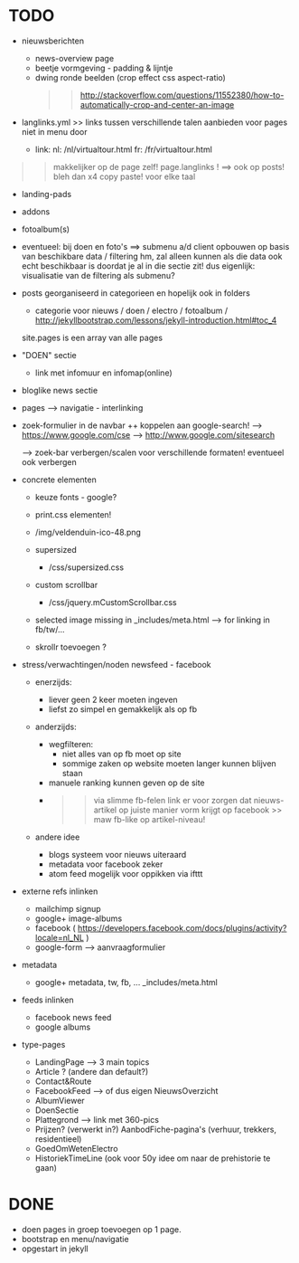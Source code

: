 TODO
====

- nieuwsberichten
    - news-overview page
    - beetje vormgeving - padding & lijntje
    - dwing ronde beelden (crop effect css aspect-ratio)
      >> http://stackoverflow.com/questions/11552380/how-to-automatically-crop-and-center-an-image
    
- langlinks.yml >> links tussen verschillende talen aanbieden voor pages niet in menu door
   - link: 
        nl: /nl/virtualtour.html 
        fr: /fr/virtualtour.html 
        
 >> makkelijker op de page zelf! page.langlinks ! ==> ook op posts!
 >> bleh dan x4 copy paste! voor elke taal
 
- landing-pads

- addons
        
- fotoalbum(s)

- eventueel: 
    bij doen en foto's ==> submenu a/d client opbouwen op basis van beschikbare data / filtering 
        hm, zal alleen kunnen als die data ook echt beschikbaar is doordat je al in die sectie zit!
        dus eigenlijk: visualisatie van de filtering als submenu?
  

- posts georganiseerd in categorieen en hopelijk ook in folders
  - categorie voor nieuws / doen / electro / fotoalbum / 
  http://jekyllbootstrap.com/lessons/jekyll-introduction.html#toc_4
  
  site.pages is een array van alle pages
  
- "DOEN" sectie
    - link met infomuur en infomap(online)

- bloglike news sectie

- pages --> navigatie - interlinking

- zoek-formulier in de navbar ++ koppelen aan google-search! 
  --> https://www.google.com/cse
  --> http://www.google.com/sitesearch
  
  --> zoek-bar verbergen/scalen voor verschillende formaten! eventueel ook verbergen


- concrete elementen

  - keuze fonts - google?
  - print.css elementen!
  
  - /img/veldenduin-ico-48.png
  
  - supersized
    - /css/supersized.css
  - custom scrollbar
    - /css/jquery.mCustomScrollbar.css
    
  - selected image missing in _includes/meta.html --> for linking in fb/tw/...

  - skrollr toevoegen ?

- stress/verwachtingen/noden newsfeed - facebook
  - enerzijds: 
    - liever geen 2 keer moeten ingeven
    - liefst zo simpel en gemakkelijk als op fb
  - anderzijds:
    - wegfilteren: 
      - niet alles van op fb moet op site
      - sommige zaken op website moeten langer kunnen blijven staan
    - manuele ranking kunnen geven op de site
    - >> via slimme fb-felen link er voor zorgen dat nieuws-artikel op juiste manier vorm krijgt op facebook >> maw fb-like op artikel-niveau!
      
  - andere idee
    - blogs systeem voor nieuws uiteraard
    - metadata voor facebook zeker
    - atom feed mogelijk voor oppikken via ifttt
  
  

- externe refs inlinken
  - mailchimp signup
  - google+ image-albums
  - facebook  ( https://developers.facebook.com/docs/plugins/activity?locale=nl_NL )
  - google-form --> aanvraagformulier 
  
- metadata
  - google+ metadata, tw, fb, ... _includes/meta.html

- feeds inlinken
  - facebook news feed
  - google albums


- type-pages
  - LandingPage --> 3 main topics
  - Article ? (andere dan default?)
  - Contact&Route
  - FacebookFeed --> of dus eigen NieuwsOverzicht
  - AlbumViewer
  - DoenSectie
  - Plattegrond --> link met 360-pics
  - Prijzen?  (verwerkt in?)  AanbodFiche-pagina's (verhuur, trekkers, residentieel)
  - GoedOmWetenElectro
  - HistoriekTimeLine (ook voor 50y idee om naar de prehistorie te gaan)


DONE
====
- doen pages in groep toevoegen op 1 page.
- bootstrap en menu/navigatie
- opgestart in jekyll